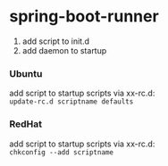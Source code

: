 # spring-boot-runner  

1. add script to init.d
2. add daemon to startup
### Ubuntu  
add script to startup scripts via xx-rc.d:  
```update-rc.d scriptname defaults```  
### RedHat  
add script to startup scripts via xx-rc.d:  
```chkconfig --add scriptname``` 	

